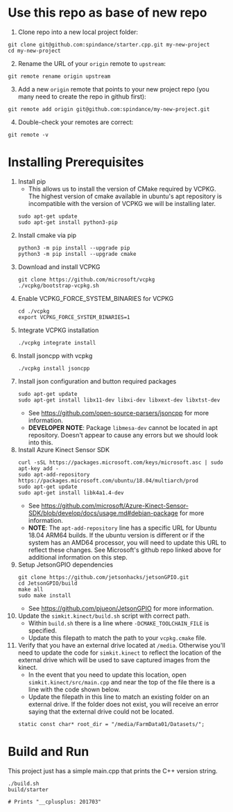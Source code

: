 # Use this repo as base of new repo

1. Clone repo into a new local project folder:

```
git clone git@github.com:spindance/starter.cpp.git my-new-project
cd my-new-project
```

2. Rename the URL of your `origin` remote to `upstream`:

```
git remote rename origin upstream
```

3. Add a new `origin` remote that points to your new project repo (you many
   need to create the repo in github first):

```
git remote add origin git@github.com:spindance/my-new-project.git
```

4. Double-check your remotes are correct:

```
git remote -v
```

# Installing Prerequisites

1) Install pip
   - This allows us to install the version of CMake required by VCPKG. The highest version of cmake available in ubuntu's apt repository is incompatible with the version of VCPKG we will be installing later.
   ```
   sudo apt-get update
   sudo apt-get install python3-pip
   ```
2) Install cmake via pip
   ```
   python3 -m pip install --upgrade pip
   python3 -m pip install --upgrade cmake
   ```
3) Download and install VCPKG
   ```
   git clone https://github.com/microsoft/vcpkg
   ./vcpkg/bootstrap-vcpkg.sh
   ```
4) Enable VCPKG_FORCE_SYSTEM_BINARIES for VCPKG
   ```
   cd ./vcpkg
   export VCPKG_FORCE_SYSTEM_BINARIES=1
   ```
5) Integrate VCPKG installation
   ```
   ./vcpkg integrate install
   ```
6) Install jsoncpp with vcpkg
   ```
   ./vcpkg install jsoncpp
   ```
7) Install json configuration and button required packages
   ```
   sudo apt-get update
   sudo apt-get install libx11-dev libxi-dev libxext-dev libxtst-dev
   ```
   - See https://github.com/open-source-parsers/jsoncpp for more information.
   - __DEVELOPER NOTE__: Package `libmesa-dev` cannot be located in apt repository. Doesn't appear to cause any errors but we should look into this.
8) Install Azure Kinect Sensor SDK
   ```
   curl -sSL https://packages.microsoft.com/keys/microsoft.asc | sudo apt-key add -
   sudo apt-add-repository https://packages.microsoft.com/ubuntu/18.04/multiarch/prod
   sudo apt-get update
   sudo apt-get install libk4a1.4-dev
   ```
   - See https://github.com/microsoft/Azure-Kinect-Sensor-SDK/blob/develop/docs/usage.md#debian-package for more information.
   - __NOTE__: The `apt-add-repository` line has a specific URL for Ubuntu 18.04 ARM64 builds. If the ubuntu version is different or if the system has an AMD64 processor, you will need to update this URL to reflect these changes. See Microsoft's github repo linked above for additional information on this step.
9) Setup JetsonGPIO dependencies
   ```
   git clone https://github.com/jetsonhacks/jetsonGPIO.git
   cd JetsonGPIO/build
   make all
   sudo make install
   ```
   - See https://github.com/pjueon/JetsonGPIO for more information.
10) Update the `simkit.kinect/build.sh` script with correct path.
      - Within `build.sh` there is a line where `-DCMAKE_TOOLCHAIN_FILE` is specified.
      - Update this filepath to match the path to your `vcpkg.cmake` file.
11) Verify that you have an external drive located at `/media`. Otherwise you'll need to update the code for `simkit.kinect` to reflect the location of the external drive which will be used to save captured images from the kinect.
      - In the event that you need to update this location, open `simkit.kinect/src/main.cpp` and near the top of the file there is a line with the code shown below.
      - Update the filepath in this line to match an existing folder on an external drive. If the folder does not exist, you will receive an error saying that the external drive could not be located.
      ```
      static const char* root_dir = "/media/FarmData01/Datasets/";
      ```
      

# Build and Run

This project just has a simple main.cpp that prints the C++ version string.

```
./build.sh
build/starter

# Prints "__cplusplus: 201703"
```
